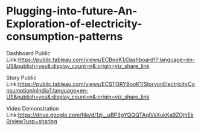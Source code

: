 # Plugging-into-future-An-Exploration-of-electricity-consumption-patterns


Dashboard Public Link:https://public.tableau.com/views/ECBooK1/Dashboard1?:language=en-US&publish=yes&:display_count=n&:origin=viz_share_link

Story Public Link:https://public.tableau.com/views/ECSTORYBooK1/StoryonElectricityConsumptioninIndia?:language=en-US&publish=yes&:display_count=n&:origin=viz_share_link

Video Demonstration Link:https://drive.google.com/file/d/1zj__uBP3gYQQQTAqlVsXukKa9ZOjhEk0/view?usp=sharing
